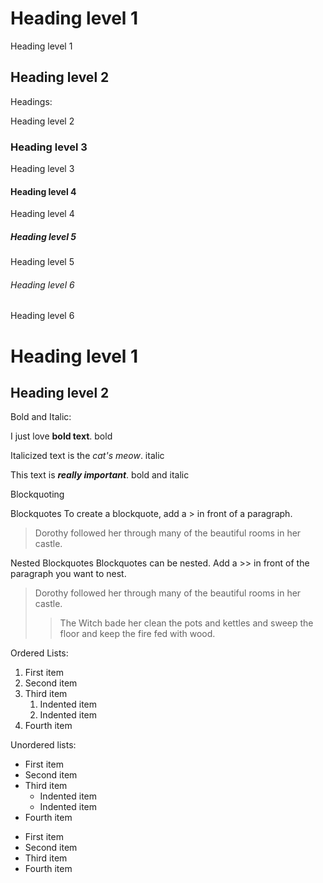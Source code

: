 # Heading level 1	
Heading level 1
## Heading level 2	

Headings:

Heading level 2
### Heading level 3
Heading level 3
#### Heading level 4
Heading level 4
##### Heading level 5	
Heading level 5
###### Heading level 6
Heading level 6


Heading level 1
===============

Heading level 2
---------------

Bold and Italic:

I just love **bold text**. bold

Italicized text is the *cat's meow*. italic

This text is ***really important***. bold and italic

Blockquoting

Blockquotes
To create a blockquote, add a > in front of a paragraph.

> Dorothy followed her through many of the beautiful rooms in her castle.


Nested Blockquotes
Blockquotes can be nested. Add a >> in front of the paragraph you want to nest.

> Dorothy followed her through many of the beautiful rooms in her castle.
>
>> The Witch bade her clean the pots and kettles and sweep the floor and keep the fire fed with wood.

Ordered Lists:

1. First item
2. Second item
3. Third item
    1. Indented item
    2. Indented item
4. Fourth item

Unordered lists:

- First item
- Second item
- Third item
    - Indented item
    - Indented item
- Fourth item

+ First item
+ Second item
+ Third item
+ Fourth item
